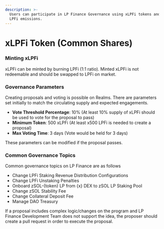 ```yaml
---
description: >-
  Users can participate in LP Finance Governance using xLPFi tokens and earn
  LPFi emissions.
---
```


# xLPFi Token (Common Shares)

### Minting xLPFi

xLPFi can be minted by burning LPFi (1:1 ratio). Minted xLPFi is not redeemable and should be swapped to LPFi on market.

### Governance Parameters

Creating proposals and voting is possible on Realms. There are parameters set initially to match the circulating supply and expected engagements.

* **Vote Threshold Percentage**: 10% (At least 10% supply of xLPFi should be used to vote for the proposal to pass)
* **Minimum Token**: 500 xLPFi (At least x500 LPFi is needed to create a proposal)
* **Max Voting Time**: 3 days (Vote would be held for 3 days)

These parameters can be modified if the proposal passes.

### Common Governance Topics

Common governance topics on LP Finance are as follows

* Change LPFi Staking Revenue Distribution Configurations
* Change LPFi Unstaking Penalties
* Onboard zSOL-{token} LP from {x} DEX to zSOL LP Staking Pool
* Change zSOL Stability Fee
* Change Collateral Deposit Fee
* Manage DAO Treasury

If a proposal includes complex logic/changes on the program and LP Finance Development Team does not support the idea, the proposer should create a pull request in order to execute the proposal.
